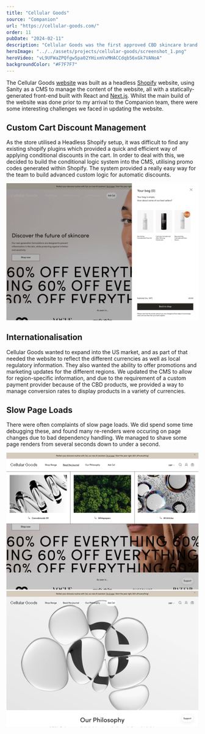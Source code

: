 ```yaml
---
title: "Cellular Goods"
source: "Companion"
url: "https://cellular-goods.com/"
order: 11
pubDate: "2024-02-11"
description: "Cellular Goods was the first approved CBD skincare brand in the UK. When I joined Companion, the Cellular Goods website was built, however there was ongoing maintenance and improvement works carried out throughout my time there, on both their CMS and store website."
heroImage: "../../assets/projects/cellular-goods/screenshot_1.png"
heroVideo: "vL9UFWaZPQfgw5pa02YHixmVxMHACCdqb56xGk7VANoA"
backgroundColor: "#F7F7F7"
---
```


The Cellular Goods [website](https://cellular-goods.com/) was built as a headless [Shopify](https://shopify.com) website, using Sanity as a CMS to manage the content of the website, all with a statically-generated front-end built with React and [Next.js](https://nextjs.org). Whilst the main build of the website was done prior to my arrival to the Companion team, there were some interesting challenges we faced in updating the website.

## Custom Cart Discount Management

As the store utilised a Headless Shopify setup, it was difficult to find any existing shopify plugins which provided a quick and efficient way of applying conditional discounts in the cart. In order to deal with this, we decided to build the conditional logic system into the CMS, utilising promo codes generated within Shopify. The system provided a really easy way for the team to build advanced custom logic for automatic discounts.

![Cart Screenshot](../../assets/projects/cellular-goods/screenshot_2.png)

## Internationalisation

Cellular Goods wanted to expand into the US market, and as part of that needed the website to reflect the different currencies as well as local regulatory information. They also wanted the ability to offer promotions and marketing updates for the different regions. We updated the CMS to allow for region-specific information, and due to the requirement of a custom payment provider because of the CBD products, we provided a way to manage conversion rates to display products in a variety of currencies.

## Slow Page Loads

There were often complaints of slow page loads. We did spend some time debugging these, and found many re-renders were occuring on page changes due to bad dependency handling. We managed to shave some page renders from several seconds down to under a second.

![Cellular Goods Screenshot](../../assets/projects/cellular-goods/screenshot_1.png)
![Cellular Goods Screenshot](../../assets/projects/cellular-goods/screenshot_3.png)
